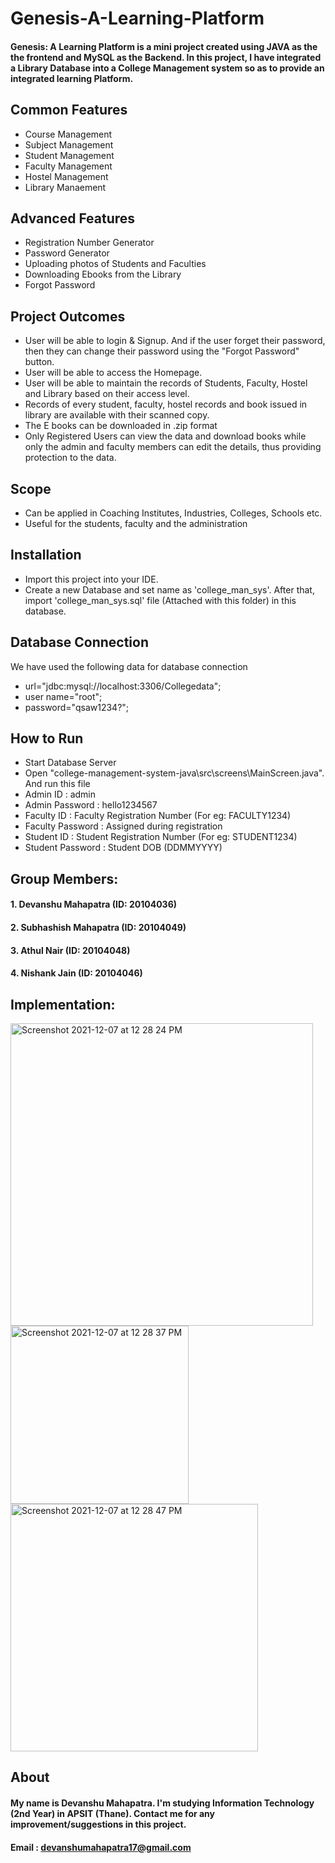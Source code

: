 # Genesis-A-Learning-Platform


#### Genesis: A Learning Platform is a mini project created using JAVA as the the frontend and MySQL as the Backend. In this project, I have integrated a Library Database into a College Management system so as to provide an integrated learning Platform. 

## Common Features
- Course Management
- Subject Management
- Student Management
- Faculty Management
- Hostel Management
- Library Manaement

## Advanced Features
- Registration Number Generator
- Password Generator
- Uploading photos of Students and Faculties
- Downloading Ebooks from the Library
- Forgot Password

## Project Outcomes
- User will be able to login & Signup. And if the user forget their password, then they can change their password using the "Forgot Password" button.
- User will be able to access the Homepage.
- User will be able to maintain the records of Students, Faculty, Hostel and Library based on their access level.
- Records of every student, faculty, hostel records and book issued in library are available with their scanned copy. 
- The E books can be downloaded in .zip format
- Only Registered Users can view the data and download books while only the admin and faculty members can edit the details, thus providing protection to the data.

## Scope
- Can be applied in Coaching Institutes, Industries, Colleges, Schools etc.
- Useful for the students, faculty and the administration

## Installation
- Import this project into your IDE.
- Create a new Database and set name as 'college_man_sys'. After that, import 'college_man_sys.sql' file (Attached with this folder) in this database.

## Database Connection
We have used the following data for database connection

- url="jdbc:mysql://localhost:3306/Collegedata";
- user name="root";
- password="qsaw1234?";


## How to Run
- Start Database Server
- Open "college-management-system-java\src\screens\MainScreen.java". And run this file
- Admin ID : admin
- Admin Password : hello1234567
- Faculty ID : Faculty Registration Number (For eg: FACULTY1234)
- Faculty Password : Assigned during registration
- Student ID : Student Registration Number (For eg: STUDENT1234)
- Student Password : Student DOB (DDMMYYYY)

## Group Members:
#### 1. Devanshu Mahapatra (ID: 20104036)
#### 2. Subhashish Mahapatra (ID: 20104049)
#### 3. Athul Nair (ID: 20104048)
#### 4. Nishank Jain (ID: 20104046)

## Implementation:

<img width="484" alt="Screenshot 2021-12-07 at 12 28 24 PM" src="https://user-images.githubusercontent.com/93381397/144981629-e9d1a2d8-6e92-4865-a824-5a6603f2e518.png">

<img width="285" alt="Screenshot 2021-12-07 at 12 28 37 PM" src="https://user-images.githubusercontent.com/93381397/144981642-8fcf9e93-5356-4efa-85d4-7b85b4a0f09e.png">

<img width="396" alt="Screenshot 2021-12-07 at 12 28 47 PM" src="https://user-images.githubusercontent.com/93381397/144981652-3e2fa9dd-d160-4432-9b9b-0a5b8b0d1bab.png">

## About
#### My name is Devanshu Mahapatra. I'm studying Information Technology (2nd Year) in APSIT (Thane). Contact me for any improvement/suggestions in this project.
#### Email : devanshumahapatra17@gmail.com
